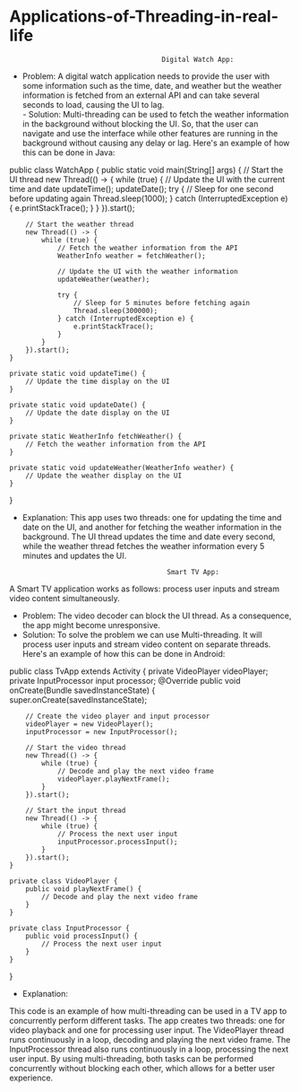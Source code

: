 # Applications-of-Threading-in-real-life
                                          Digital Watch App:
   
   - Problem: 
A digital watch application needs to provide the user with some information such as the time, date, and weather but the weather information is fetched from an external API and can take several seconds to load, causing the UI to lag.  
    - Solution: 
Multi-threading can be used to fetch the weather information in the background without blocking the UI. So, that the user can navigate and use the interface while other features are running in the background without causing any delay or lag. Here's an example of how this can be done in Java:


public class WatchApp {
    public static void main(String[] args) {
        // Start the UI thread
        new Thread(() -> {
            while (true) {
                // Update the UI with the current time and date
                updateTime();
                updateDate();
                 try {
                    // Sleep for one second before updating again
                    Thread.sleep(1000);
                } catch (InterruptedException e) {
                    e.printStackTrace();
                }
            }
        }).start();
        
        // Start the weather thread
        new Thread(() -> {
            while (true) {
                // Fetch the weather information from the API
                WeatherInfo weather = fetchWeather();
                
                // Update the UI with the weather information
                updateWeather(weather);
                
                try {
                    // Sleep for 5 minutes before fetching again
                    Thread.sleep(300000);
                } catch (InterruptedException e) {
                    e.printStackTrace();
                }
            }
        }).start();
    }
    
    private static void updateTime() {
        // Update the time display on the UI
    }
    
    private static void updateDate() {
        // Update the date display on the UI
    }
    
    private static WeatherInfo fetchWeather() {
        // Fetch the weather information from the API
    }
    
    private static void updateWeather(WeatherInfo weather) {
        // Update the weather display on the UI
    }
}


  - Explanation:
This app uses two threads: one for updating the time and date on the UI, and another for fetching the weather information in the background.
The UI thread updates the time and date every second, while the weather thread fetches the weather information every 5 minutes and updates the UI.

                                            Smart TV App: 

A Smart TV application works as follows: process user inputs and stream video content simultaneously.
- Problem: 
The video decoder can block the UI thread. As a consequence, the app might  become unresponsive.
- Solution:
To solve the problem we can use Multi-threading. It will process user inputs and stream video content on separate threads.
Here's an example of how this can be done in Android:


public class TvApp extends Activity {
    private VideoPlayer videoPlayer;
    private InputProcessor input processor;
    @Override
    public void onCreate(Bundle savedInstanceState) {
        super.onCreate(savedInstanceState);
        
        // Create the video player and input processor
        videoPlayer = new VideoPlayer();
        inputProcessor = new InputProcessor();
        
        // Start the video thread
        new Thread(() -> {
            while (true) {
                // Decode and play the next video frame
                videoPlayer.playNextFrame();
            }
        }).start();
        
        // Start the input thread
        new Thread(() -> {
            while (true) {
                // Process the next user input
                inputProcessor.processInput();
            }
        }).start();
    }
    
    private class VideoPlayer {
        public void playNextFrame() {
            // Decode and play the next video frame
        }
    }
    
    private class InputProcessor {
        public void processInput() {
            // Process the next user input
        }
    }
}

   - Explanation:

This code is an example of how multi-threading can be used in a TV app to concurrently perform different tasks. The app creates two threads: one for video playback and one for processing user input.
The VideoPlayer thread runs continuously in a loop, decoding and playing the next video frame. The InputProcessor thread also runs continuously in a loop, processing the next user input. By using multi-threading, both tasks can be performed concurrently without blocking each other, which allows for a better user experience.
